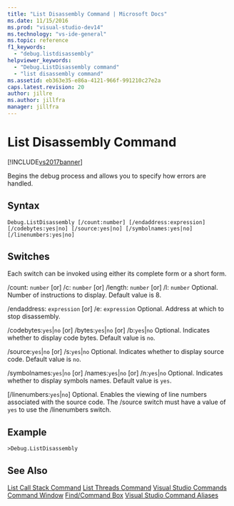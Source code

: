 ```yaml
---
title: "List Disassembly Command | Microsoft Docs"
ms.date: 11/15/2016
ms.prod: "visual-studio-dev14"
ms.technology: "vs-ide-general"
ms.topic: reference
f1_keywords:
  - "debug.listdisassembly"
helpviewer_keywords:
  - "Debug.ListDisassembly command"
  - "list disassembly command"
ms.assetid: eb363e35-e86a-4121-966f-991210c27e2a
caps.latest.revision: 20
author: jillre
ms.author: jillfra
manager: jillfra
---
```

# List Disassembly Command
[!INCLUDE[vs2017banner](../../includes/vs2017banner.md)]

Begins the debug process and allows you to specify how errors are handled.

## Syntax

```
Debug.ListDisassembly [/count:number] [/endaddress:expression]
[/codebytes:yes|no] [/source:yes|no] [/symbolnames:yes|no]
[/linenumbers:yes|no]
```

## Switches
 Each switch can be invoked using either its complete form or a short form.

 /count: `number` [or] /c: `number` [or] /length: `number` [or] /l: `number`
 Optional. Number of instructions to display. Default value is 8.

 /endaddress: `expression` [or] /e: `expression`
 Optional. Address at which to stop disassembly.

 /codebytes:`yes`&#124;`no` [or] /bytes:`yes`&#124;`no` [or] /b:`yes`&#124;`no`
 Optional. Indicates whether to display code bytes. Default value is `no`.

 /source:`yes`&#124;`no` [or] /s:`yes`&#124;`no`
 Optional. Indicates whether to display source code. Default value is `no`.

 /symbolnames:`yes`&#124;`no` [or] /names:`yes`&#124;`no` [or] /n:`yes`&#124;`no`
 Optional. Indicates whether to display symbols names. Default value is `yes`.

 [/linenumbers:`yes`&#124;`no`]
 Optional. Enables the viewing of line numbers associated with the source code. The /source switch must have a value of `yes` to use the /linenumbers switch.

## Example

```
>Debug.ListDisassembly
```

## See Also
 [List Call Stack Command](../../ide/reference/list-call-stack-command.md)
 [List Threads Command](../../ide/reference/list-threads-command.md)
 [Visual Studio Commands](../../ide/reference/visual-studio-commands.md)
 [Command Window](../../ide/reference/command-window.md)
 [Find/Command Box](../../ide/find-command-box.md)
 [Visual Studio Command Aliases](../../ide/reference/visual-studio-command-aliases.md)

